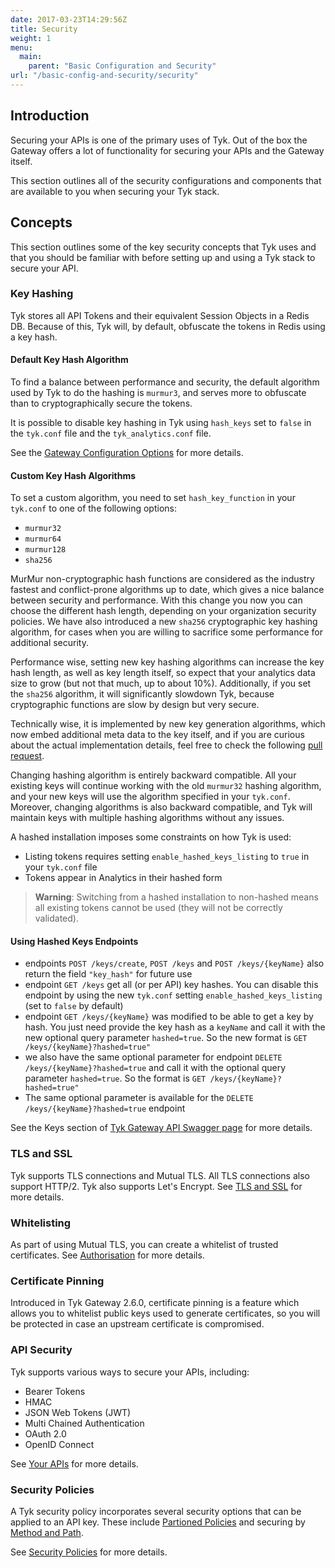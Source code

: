 ```yaml
---
date: 2017-03-23T14:29:56Z
title: Security
weight: 1
menu: 
  main:
    parent: "Basic Configuration and Security"
url: "/basic-config-and-security/security"
---
```


## <a name="introduction"></a>Introduction

Securing your APIs is one of the primary uses of Tyk. Out of the box the Gateway offers a lot of functionality for securing your APIs and the Gateway itself.

This section outlines all of the security configurations and components that are available to you when securing your Tyk stack.

## <a name="concepts"></a>Concepts

This section outlines some of the key security concepts that Tyk uses and that you should be familiar with before setting up and using a Tyk stack to secure your API.

### <a name="key-hashing"></a>Key Hashing

Tyk stores all API Tokens and their equivalent Session Objects in a Redis DB. Because of this, Tyk will, by default, obfuscate the tokens in Redis using a key hash.

#### Default Key Hash Algorithm

To find a balance between performance and security, the default algorithm used by Tyk to do the hashing is `murmur3`, and serves more to obfuscate than to cryptographically secure the tokens.

It is possible to disable key hashing in Tyk using `hash_keys` set to `false` in the `tyk.conf` file and the `tyk_analytics.conf` file.

See the [Gateway Configuration Options](/docs/configure/tyk-gateway-configuration-options/) for more details.

#### Custom Key Hash Algorithms

To set a custom algorithm, you need to set `hash_key_function` in your `tyk.conf` to one of the following options:

* `murmur32`
* `murmur64`
* `murmur128`
* `sha256`

MurMur non-cryptographic hash functions are considered as the industry fastest and conflict-prone algorithms up to date, which gives a nice balance between security and performance. With this change you now you can choose the different hash length, depending on your organization security policies. We have also introduced a new `sha256` cryptographic key hashing algorithm, for cases when you are willing to sacrifice some performance for additional security.

Performance wise, setting new key hashing algorithms can increase the key hash length, as well as key length itself, so expect that your analytics data size to grow (but not that much, up to about 10%). Additionally, if you set the `sha256` algorithm, it will significantly slowdown Tyk, because cryptographic functions are slow by design but very secure.

Technically wise, it is implemented by new key generation algorithms, which now embed additional meta data to the key itself, and if you are curious about the actual implementation details, feel free to check the following [pull request](https://github.com/TykTechnologies/tyk/pull/1753).

Changing hashing algorithm is entirely backward compatible. All your existing keys will continue working with the old `murmur32` hashing algorithm, and your new keys will use the algorithm specified in your `tyk.conf`. Moreover, changing algorithms is also backward compatible, and Tyk will maintain keys with multiple hashing algorithms without any issues.

A hashed installation imposes some constraints on how Tyk is used:

*   Listing tokens requires setting `enable_hashed_keys_listing` to `true` in your `tyk.conf` file
*   Tokens appear in Analytics in their hashed form

> **Warning**: Switching from a hashed installation to non-hashed means all existing tokens cannot be used (they will not be correctly validated).

#### Using Hashed Keys Endpoints

- endpoints `POST /keys/create`, `POST /keys` and `POST /keys/{keyName}` also return the field `"key_hash"` for future use
- endpoint `GET /keys` get all (or per API) key hashes. You can disable this endpoint by using the new `tyk.conf` setting `enable_hashed_keys_listing` (set to `false` by default)
- endpoint `GET /keys/{keyName}` was modified to be able to get a key by hash. You just need provide the key hash as a `keyName` 
and call it with the new optional query parameter `hashed=true`. So the new format is `GET /keys/{keyName}?hashed=true"`
- we also have the same optional parameter for endpoint `DELETE /keys/{keyName}?hashed=true` and call it with the optional query parameter `hashed=true`. So the format is `GET /keys/{keyName}?hashed=true"`
- The same optional parameter is available for the `DELETE /keys/{keyName}?hashed=true` endpoint

See the Keys section of [Tyk Gateway API Swagger page](/docs/tyk-rest-api/) for more details.

### <a name="tls-and-ssl"></a>TLS and SSL

Tyk supports TLS connections and Mutual TLS. All TLS connections also support HTTP/2. Tyk also supports Let's Encrypt. See [TLS and SSL](/docs/security/tls-and-ssl/) for more details.

### <a name="whitelisting"></a>Whitelisting

As part of using Mutual TLS, you can create a whitelist of trusted certificates. See [Authorisation](/docs/security/tls-and-ssl/mutual-tls/#authorisation) for more details.

### <a name="cert-pinning"></a>Certificate Pinning

Introduced in Tyk Gateway 2.6.0, certificate pinning is a feature which allows you to whitelist public keys used to generate certificates, so you will be protected in case an upstream certificate is compromised.

### <a name="api-security"></a> API Security

Tyk supports various ways to secure your APIs, including:

* Bearer Tokens
* HMAC
* JSON Web Tokens (JWT)
* Multi Chained Authentication
* OAuth 2.0
* OpenID Connect

See [Your APIs](/docs/security/your-apis/) for more details.

### <a name="security-policies"></a>Security Policies

A Tyk security policy incorporates several security options that can be applied to an API key. These include [Partioned Policies](/docs/security/security-policies/partitioned-policies/) and securing by [Method and Path](/docs/security/security-policies/secure-apis-method-path/).

See [Security Policies](/docs/security/security-policies/) for more details.